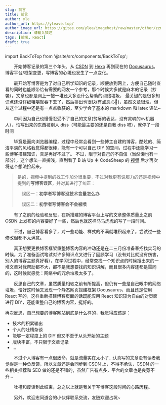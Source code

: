 ```yaml
---
slug: 前言
title: 前言
author: yle
author_url: https://yleave.top/
author_image_url: https://gitee.com/ylea/imagehost/raw/master/other/zzm3.jpg
description: 请输入描述
tags: [前端, React]
draft: true
---
```


import BackToTop from '@site/src/components/BackToTop';


<BackToTop />

&emsp;&emsp;开始博客记录的第三个年头，从 [CSDN](https://blog.csdn.net/qq_38701868) 到 [Hexo](https://yleave.github.io/) 再到现在的 [Docusaurus](https://yleave.top/)，
博客平台/框架变更，写博客的心境也发生了一点变化。


<!-- truncate -->

&emsp;&emsp;最开始写博客是为了对自己所学知识的记录，顺便放到网上，方便自己随时查看的同时也能顺带给有需要的网友一个参考，那个时候大多就是麻木的记录（抄袭），文章也都是网上一搜一堆还大多没什么帮助的网络垃圾，
最关键的是很多知识点还没仔细咀嚼就吞下去了，然后排出也很快(有点恶心🙈)，虽然文章很烂，但从这个过程中还是有一点点收获的，至少学会了基本的 markdown 和 latex 语法~


&emsp;&emsp;中间因为自己也慢慢忍受不了自己的文章(贫瘠的表达，没有灵魂的cv机器人），怕写出来的东西被别人 diss（可能最主要的还是自我 diss 吧），就停了一段时间

&emsp;&emsp;毕竟是面向浏览器编程，过程中经常会看到一些博主自建的博客，酷炫的、简洁平淡的风格我觉得都很棒，能有一个可以自己 DIY 的空间，过程中还能学习一些博客搭建知识，真是再好不过了。
不过，限于对自己的不自信（当然懒也有一部分），这个想法一直搁浅，直到看了 B 站 Up 主 CodeSheep 的 [视频](https://www.bilibili.com/video/BV1Px411d74c) 后才再次将这个想法捡起来。

> 是的，视频中提到的找工作加分很重要，不过对我更有说服力的还是视频中提到的**写博客误区**，并对其进行了纠正：
> 
>  误区一：**初学者写博客没技术含量怎么办**
> 
>  误区二：**初学者写博客会不会被喷**

&emsp;&emsp;有了之前的经验和反思，在新搭建的博客平台上写的文章整体质量比之前 CSDN 上发布的内容要好了一些，然后也就这样马马虎虎的写了一段时间。

&emsp;&emsp;不过，自己博客看多了，对一些功能、样式的不满就堆积起来了，尝试过一些修改但都不太满意。

&emsp;&emsp;真正想要更换博客框架重整博客内容的冲动还是在二三月份准备春招找实习的时候，为了准备面试笔试对许多知识点又进行了回顾学习（没有对比就没有伤害，别人的博客主题真好看），在学习过程中，经常查找一个知识点的时候搜出来的一堆文章对我帮助都不大，都不是我想要找的知识讲解，而且很多内容还都是雷同的，这时候就感觉：网络中的冗余垃圾太多了。

&emsp;&emsp;反思自己的文章，虽然质量相较之前有所提高，但仍有一些是自己眼中的网络垃圾，恰好这时候又发现一个静态网页搭建框架 Docusaurus，而且还是使用 React 写的，这样重新搭建博客页面的话既能应用 React 知识较为自由的对页面进行 DIY，还能重整自己的博客内容，挺好的。


再次反思，自己想要的博客网站到底是什么样的，我觉得应该是：
- 技术的积累输出
- 个人的吐槽杂谈
- 能够一定程度上的 DIY 但又不至于从头开始的主题
- 版块丰富，不只限于文章记录
- ...

&emsp;&emsp;不过个人博客有一点很致命，就是流量实在太小了...认真写的文章没有读者我觉得是一种负反馈，所以文章还是会同步到 CSDN 上，不得不承认，CSDN 的一些相关推荐和 SEO 做的还是不错的，虽然广告有点多，平台的文章也是良莠不齐...

&emsp;&emsp;吐槽和废话到此结束，总之以上就是我关于写博客这段时间的心路历程。

&emsp;&emsp;另外，欢迎志同道合的小伙伴联系交流，友链欢迎占坑~

